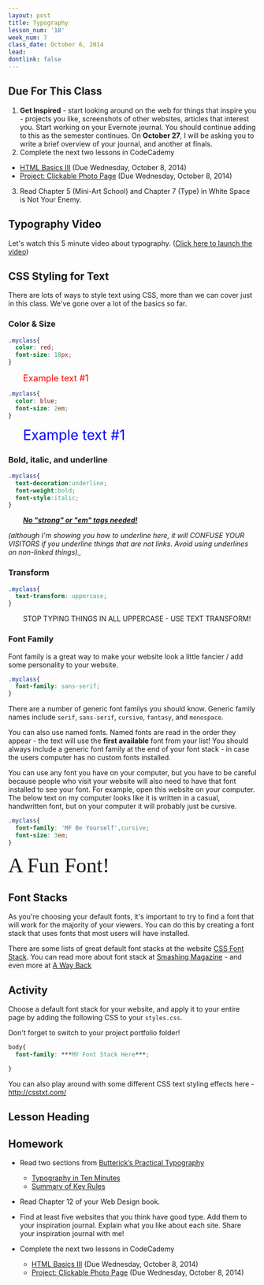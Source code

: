 ```yaml
---
layout: post
title: Typography
lesson_num: '18'
week_num: 7
class_date: October 6, 2014
lead: 
dontlink: false
---
```


## Due For This Class

1. **Get Inspired** - start looking around on the web for things that inspire you - projects you like, screenshots of other websites, articles that interest you.  Start working on your Evernote journal.  You should continue adding to this as the semester continues.  On **October 27**, I will be asking you to write a brief overview of your journal, and another at finals.
2. Complete the next two lessons in CodeCademy
  *  [HTML Basics III](http://www.codecademy.com/courses/web-beginner-en-f8mcL) (Due Wednesday, October 8, 2014)
  *  [Project: Clickable Photo Page](http://www.codecademy.com/courses/web-beginner-en-zrZ6c) (Due Wednesday, October 8, 2014)
3. Read Chapter 5 (Mini-Art School) and Chapter 7 (Type) in White Space is Not Your Enemy.

## Typography Video

Let's watch this 5 minute video about typography. ([Click here to launch the video](https://www.youtube.com/watch?v=wOgIkxAfJsk))

## CSS Styling for Text

There are lots of ways to style text using CSS, more than we can cover just in this class.  We've gone over a lot of the basics so far.

### Color & Size

```css
.myclass{
  color: red;
  font-size: 18px;
}
```

<span style="color:red;font-size:18px;margin-left:30px;">Example text #1</span>


```css
.myclass{
  color: blue;
  font-size: 2em;
}
```

<span style="color:blue;font-size:2em;margin-left:30px;">Example text #1</span>

### Bold, italic, and underline

```css
.myclass{
  text-decoration:underline;
  font-weight:bold;
  font-style:italic;
}
```

<span style="text-decoration:underline;font-weight:bold;font-style:italic;;margin-left:30px;">No "strong" or "em" tags needed!</span>

_(although I'm showing you how to underline here, it will CONFUSE YOUR VISITORS if you underline things that are not links.  Avoid using underlines on non-linked things)__

### Transform

```css
.myclass{
  text-transform: uppercase;
}
```

<span style="text-transform: uppercase;padding-left:30px;">Stop typing things in all uppercase - use text transform!</span>


### Font Family

Font family is a great way to make your website look a little fancier / add some personality to your website.

```css
.myclass{
  font-family: sans-serif;
}
```

There are a number of generic font familys you should know.  Generic family names include `serif`, `sans-serif`, `cursive`, `fantasy`, and `monospace`.

You can also use named fonts.  Named fonts are read in the order they appear - the text will use the **first available** font from your list!  You should always include a generic font family at the end of your font stack - in case the users computer has no custom fonts installed.

You can use any font you have on your computer, but you have to be careful because people who visit your website will also need to have that font installed to see your font.  For example, open this website on your computer.  The below text on my computer looks like it is written in a casual, handwritten font, but on your computer it will probably just be cursive.

```css
.myclass{
  font-family: 'MF Be Yourself',cursive;
  font-size: 3em;
}
```
<span style="font-family:'MF Be Yourself',cursive;font-size: 3em;">A Fun Font!</span>

## Font Stacks

As you're choosing your default fonts, it's important to try to find a font that will work for the majority of your viewers.  You can do this by creating a font stack that uses fonts that most users will have installed.

There are some lists of great default font stacks at the website [CSS Font Stack](http://cssfontstack.com/).  You can read more about font stack at [Smashing Magazine](http://www.smashingmagazine.com/2009/09/22/complete-guide-to-css-font-stacks/) - and even more at [A Way Back](http://www.awayback.com/revised-font-stack/)

## Activity

Choose a default font stack for your website, and apply it to your entire page by adding the following CSS to your `styles.css`.

Don't forget to switch to your project portfolio folder!

```css
body{
  font-family: ***MY Font Stack Here***;

}
```

You can also play around with some different CSS text styling effects here -  http://csstxt.com/

## Lesson Heading
  
## Homework

- Read two sections from [Butterick’s Practical Typography](http://practicaltypography.com/)
  - [Typography in Ten Minutes](http://practicaltypography.com/typography-in-ten-minutes.html)
  - [Summary of Key Rules](http://practicaltypography.com/summary-of-key-rules.html)
  
- Read Chapter 12 of your Web Design book.
- Find at least five websites that you think have good type.  Add them to your inspiration journal.  Explain what you like about each site.  Share your inspiration journal with me!
- Complete the next two lessons in CodeCademy
  *  [HTML Basics III](http://www.codecademy.com/courses/web-beginner-en-f8mcL) (Due Wednesday, October 8, 2014)
  *  [Project: Clickable Photo Page](http://www.codecademy.com/courses/web-beginner-en-zrZ6c) (Due Wednesday, October 8, 2014)